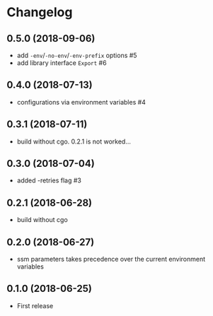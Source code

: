 # Changelog

## 0.5.0 (2018-09-06)

- add `-env`/`-no-env`/`-env-prefix` options #5
- add library interface `Export` #6

## 0.4.0 (2018-07-13)

- configurations via environment variables #4

## 0.3.1 (2018-07-11)

- build without cgo. 0.2.1 is not worked...

## 0.3.0 (2018-07-04)

- added -retries flag #3

## 0.2.1 (2018-06-28)

- build without cgo

## 0.2.0 (2018-06-27)

- ssm parameters takes precedence over the current environment variables

## 0.1.0 (2018-06-25)

- First release
